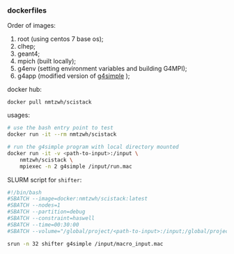 ### dockerfiles 

Order of images:

1. root (using centos 7 base os);
2. clhep;
3. geant4;
4. mpich (built locally);
5. g4env (setting environment variables and building G4MPI);
6. g4app (modified version of [g4simple](https://github.com/legend-exp/g4simple) );

docker hub:

`docker pull nmtzwh/scistack`

usages:

```bash
# use the bash entry point to test
docker run -it --rm nmtzwh/scistack

# run the g4simple program with local directory mounted
docker run -it -v <path-to-input>:/input \
    nmtzwh/scistack \
    mpiexec -n 2 g4simple /input/run.mac

```

SLURM script for `shifter`:

```bash
#!/bin/bash
#SBATCH --image=docker:nmtzwh/scistack:latest
#SBATCH --nodes=1
#SBATCH --partition=debug
#SBATCH --constraint=haswell
#SBATCH --time=00:30:00
#SBATCH --volume="/global/project/<path-to-input>:/input;/global/project/<path-to-output>:/output"

srun -n 32 shifter g4simple /input/macro_input.mac
```


